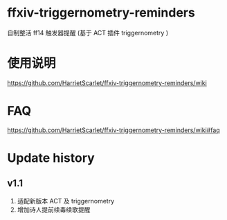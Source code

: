 # ffxiv-triggernometry-reminders
自制整活 ff14 触发器提醒 (基于 ACT 插件 triggernometry )

# 使用说明
https://github.com/HarrietScarlet/ffxiv-triggernometry-reminders/wiki

# FAQ
https://github.com/HarrietScarlet/ffxiv-triggernometry-reminders/wiki#faq

# Update history

## v1.1
1. 适配新版本 ACT 及 triggernometry
2. 增加诗人提前续毒续歌提醒
